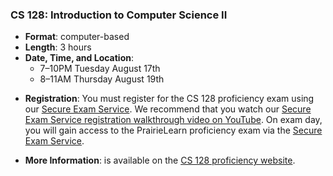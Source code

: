 <!---
Feel free to change this link if there is something more appropriate.
Do not change the anchor name.
-->

### <a name="CS128" class="anchor"></a>CS 128: Introduction to Computer Science II
* **Format**: computer-based
* **Length**: 3 hours
* **Date, Time, and Location**:
    * 7&ndash;10PM Tuesday August 17th
    * 8&ndash;11AM Thursday August 19th
<!--- -->
* **Registration**: You must register for the CS 128 proficiency exam using our [Secure Exam Service](https://secure-exam.cs128.org/).  We recommend that you watch our [Secure Exam Service registration walkthrough video on YouTube](https://www.youtube.com/watch?v=Xb4ZUE_0vec).  On exam day, you will gain access to the PrairieLearn proficiency exam via the [Secure Exam Service](https://secure-exam.cs128.org/).
<!--- -->
* **More Information**: is available on the [CS 128 proficiency website](https://proficiency.cs128.org/).

<!--

* **Format**: computer-based
<!---
* **Length**: 3 hours
<!---
* **Location**: Online, proctored via Zoom during the scheduled time windows
<!---
* **Date and Time**:
  * 7-10pm Tuesday August 17th
  * 8-11am Thursday August 19th
<!---
* **Zoom Links**:
  * [8 AM](https://illinois.zoom.us/j/83434657601?pwd=NzI2aWMybThlSWp2UW5YRm9iZlNQUT09)
  * [1 PM](https://illinois.zoom.us/j/83434657601?pwd=NzI2aWMybThlSWp2UW5YRm9iZlNQUT09)
<!---
* **More Information**: is available on the [CS 125 website](https://cs125.cs.illinois.edu/info/proficiency/).

-->
